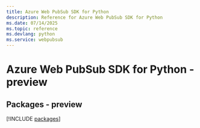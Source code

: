 ```yaml
---
title: Azure Web PubSub SDK for Python
description: Reference for Azure Web PubSub SDK for Python
ms.date: 07/14/2025
ms.topic: reference
ms.devlang: python
ms.service: webpubsub
---
```

# Azure Web PubSub SDK for Python - preview
## Packages - preview
[!INCLUDE [packages](web-pubsub-index.md)]